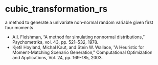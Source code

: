 # cubic_transformation_rs
 a method to generate a univariate non-normal random variable given first four moments

* A.I. Fleishman, “A method for simulating nonnormal distributions,” Psychometrika, vol. 43, pp. 521–532, 1978.
* Kjetil Hoyland, Michal Kaut, and Stein W. Wallace, "A Heuristic for Moment-Matching Scenario Generation," Computational Optimization and Applications, Vol. 24, pp. 169-185, 2003.
